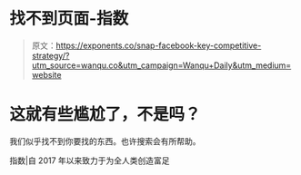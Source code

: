 # 找不到页面-指数

> 原文：<https://exponents.co/snap-facebook-key-competitive-strategy/?utm_source=wanqu.co&utm_campaign=Wanqu+Daily&utm_medium=website>



<main id="main" class="site-main" role="main">





# 这就有些尴尬了，不是吗？



我们似乎找不到你要找的东西。也许搜索会有所帮助。



</main>



指数|自 2017 年以来致力于为全人类创造富足